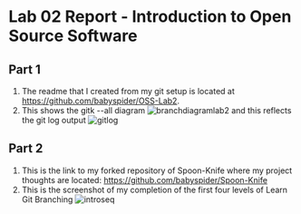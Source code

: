 # Lab 02 Report - Introduction to Open Source Software
## Part 1
1. The readme that I created from my git setup is located at https://github.com/babyspider/OSS-Lab2.
2. This shows the gitk --all diagram
![branchdiagramlab2](https://user-images.githubusercontent.com/44532905/150657729-a61bd4c3-bd4b-4199-be24-c79fd39031aa.PNG)
and this reflects the git log output 
![gitlog](https://user-images.githubusercontent.com/44532905/150657783-de32fb8d-0eb7-422a-953c-53a2fa03e25d.PNG)
## Part 2
1. This is the link to my forked repository of Spoon-Knife where my project thoughts are located: https://github.com/babyspider/Spoon-Knife 
2. This is the screenshot of my completion of the first four levels of Learn Git Branching
![introseq](https://user-images.githubusercontent.com/44532905/150658298-a1e94754-3a35-4783-b3ec-c69d74974106.PNG)

